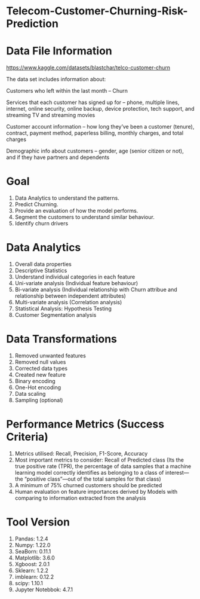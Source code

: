 # Telecom-Customer-Churning-Risk-Prediction

# Data File Information

https://www.kaggle.com/datasets/blastchar/telco-customer-churn

The data set includes information about:

Customers who left within the last month – Churn

Services that each customer has signed up for – phone, multiple lines, internet, online security, online backup, device protection, tech support, and streaming TV and streaming movies

Customer account information – how long they’ve been a customer (tenure), contract, payment method, paperless billing, monthly charges, and total charges

Demographic info about customers – gender, age (senior citizen or not), and if they have partners and dependents

# Goal
1. Data Analytics to understand the patterns.
2. Predict Churning.
3. Provide an evaluation of how the model performs.
4. Segment the customers to understand similar behaviour.
5. Identify churn drivers

# Data Analytics
1. Overall data properties
2. Descriptive Statistics
3. Understand individual categories in each feature
4. Uni-variate analysis (Individual feature behaviour)
5. Bi-variate analysis (Individual relationship with Churn attribue and relationship between independent attributes)
6. Multi-variate analysis (Correlation analysis)
7. Statistical Analysis: Hypothesis Testing
8. Customer Segmentation analysis

# Data Transformations
1. Removed unwanted features
2. Removed null values
3. Corrected data types
4. Created new feature
5. Binary encoding
6. One-Hot encoding
7. Data scaling
8. Sampling (optional)

# Performance Metrics (Success Criteria)
1. Metrics utilised: Recall, Precision, F1-Score, Accuracy
2. Most important metrics to consider: Recall of Predicted class (Its the true positive rate (TPR), the percentage of data samples that a machine learning model correctly identifies as belonging to a class of interest—the “positive class”—out of the total samples for that class)
3. A minimum of 75% churned customers should be predicted
4. Human evaluation on feature importances derived by Models with comparing to information extracted from the analysis

# Tool Version
1. Pandas: 1.2.4
2. Numpy: 1.22.0
3. SeaBorn: 0.11.1
4. Matplotlib: 3.6.0
5. Xgboost: 2.0.1
6. Sklearn: 1.2.2
7. imblearn: 0.12.2
8. scipy: 1.10.1
9. Jupyter Notebbok: 4.7.1
